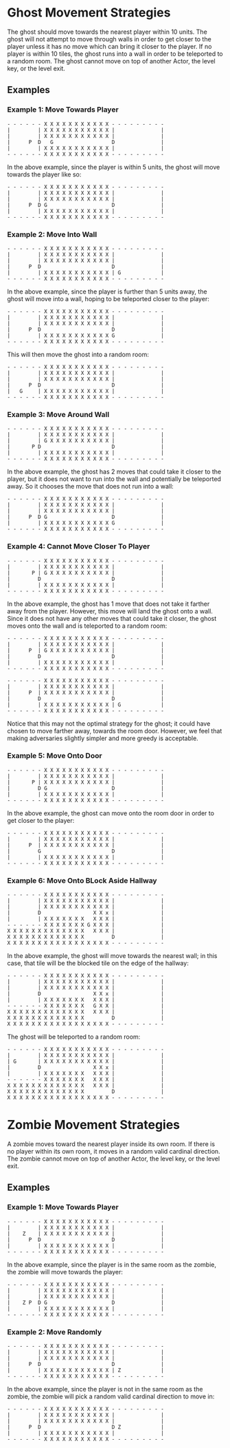 # Ghost Movement Strategies

The ghost should move towards the nearest player within 10 units. The ghost will not attempt to move through walls in order
to get closer to the player unless it has no move which can bring it closer to the player. If no player is within 10 tiles, the ghost runs
into a wall in order to be teleported to a random room. The ghost cannot move on top of another Actor, the level key, or the level exit.

## Examples

### Example 1: Move Towards Player
```
- - - - - - X X X X X X X X X X X - - - - - - - - - 
|         | X X X X X X X X X X X |               |
|         | X X X X X X X X X X X |               |
|      P  D   G                   D               |
|         | X X X X X X X X X X X |               |
- - - - - - X X X X X X X X X X X - - - - - - - - -
```

In the above example, since the player is within 5 units, the ghost will move towards the player like so:

```
- - - - - - X X X X X X X X X X X - - - - - - - - - 
|         | X X X X X X X X X X X |               |
|         | X X X X X X X X X X X |               |
|      P  D G                     D               |
|         | X X X X X X X X X X X |               |
- - - - - - X X X X X X X X X X X - - - - - - - - -
```

### Example 2: Move Into Wall
```
- - - - - - X X X X X X X X X X X - - - - - - - - - 
|         | X X X X X X X X X X X |               |
|         | X X X X X X X X X X X |               |
|      P  D                       D               |
|         | X X X X X X X X X X X | G             |
- - - - - - X X X X X X X X X X X - - - - - - - - -
```

In the above example, since the player is further than 5 units away, the ghost will move into a wall, hoping to be
teleported closer to the player:

```
- - - - - - X X X X X X X X X X X - - - - - - - - - 
|         | X X X X X X X X X X X |               |
|         | X X X X X X X X X X X |               |
|      P  D                       D               |
|         | X X X X X X X X X X X G               |
- - - - - - X X X X X X X X X X X - - - - - - - - -
```

This will then move the ghost into a random room:
```
- - - - - - X X X X X X X X X X X - - - - - - - - - 
|         | X X X X X X X X X X X |               |
|         | X X X X X X X X X X X |               |
|      P  D                       D               |
|   G     | X X X X X X X X X X X |               |
- - - - - - X X X X X X X X X X X - - - - - - - - -
```

### Example 3: Move Around Wall
```
- - - - - - X X X X X X X X X X X - - - - - - - - - 
|         | X X X X X X X X X X X |               |
|         | G X X X X X X X X X X |               |
|       P D                       D               |
|         | X X X X X X X X X X X |               |
- - - - - - X X X X X X X X X X X - - - - - - - - -
```

In the above example, the ghost has 2 moves that could take it closer to the player, but it does not
want to run into the wall and potentially be teleported away. So it chooses the move that does not
run into a wall: 

```
- - - - - - X X X X X X X X X X X - - - - - - - - - 
|         | X X X X X X X X X X X |               |
|         | X X X X X X X X X X X |               |
|      P  D G                     D               |
|         | X X X X X X X X X X X G               |
- - - - - - X X X X X X X X X X X - - - - - - - - -
```

### Example 4: Cannot Move Closer To Player
```
- - - - - - X X X X X X X X X X X - - - - - - - - - 
|         | X X X X X X X X X X X |               |
|       P | G X X X X X X X X X X |               |
|         D                       D               |
|         | X X X X X X X X X X X |               |
- - - - - - X X X X X X X X X X X - - - - - - - - -
```

In the above example, the ghost has 1 move that does not take it farther away from the player.
However, this move will land the ghost onto a wall. Since it does not have any other moves that could
take it closer, the ghost moves onto the wall and is teleported to a random room:

```
- - - - - - X X X X X X X X X X X - - - - - - - - - 
|         | X X X X X X X X X X X |               |
|      P  | G X X X X X X X X X X |               |
|         D                       D               |
|         | X X X X X X X X X X X |               |
- - - - - - X X X X X X X X X X X - - - - - - - - -
```
```
- - - - - - X X X X X X X X X X X - - - - - - - - - 
|         | X X X X X X X X X X X |               |
|      P  | X X X X X X X X X X X |               |
|         D                       D               |
|         | X X X X X X X X X X X | G             |
- - - - - - X X X X X X X X X X X - - - - - - - - -
```
Notice that this may not the optimal strategy for the ghost; it could have chosen to move farther away,
towards the room door. However, we feel that making adversaries slightly simpler and more greedy is acceptable.

### Example 5: Move Onto Door
```
- - - - - - X X X X X X X X X X X - - - - - - - - - 
|         | X X X X X X X X X X X |               |
|       P | X X X X X X X X X X X |               |
|         D G                     D               |
|         | X X X X X X X X X X X |               |
- - - - - - X X X X X X X X X X X - - - - - - - - -
```

In the above example, the ghost can move onto the room door in order to get closer to the player:

```
- - - - - - X X X X X X X X X X X - - - - - - - - - 
|         | X X X X X X X X X X X |               |
|      P  | X X X X X X X X X X X |               |
|         G                       D               |
|         | X X X X X X X X X X X |               |
- - - - - - X X X X X X X X X X X - - - - - - - - -
```

### Example 6: Move Onto BLock Aside Hallway
```
- - - - - - X X X X X X X X X X X - - - - - - - - - 
|         | X X X X X X X X X X X |               |
|         | X X X X X X X X X X X |               |
|         D                 X X x |               |
|         | X X X X X X X   X X X |               |
- - - - - - X X X X X X X G X X X |               |
X X X X X X X X X X X X X   X X X |               |
X X X X X X X X X X X X X         D               |
X X X X X X X X X X X X X X X X X - - - - - - - - -
```

In the above example, the ghost will move towards the nearest wall; in this case, that tile will be the blocked
tile on the edge of the hallway:

```
- - - - - - X X X X X X X X X X X - - - - - - - - - 
|         | X X X X X X X X X X X |               |
|         | X X X X X X X X X X X |               |
|         D                 X X x |               |
|         | X X X X X X X   X X X |               |
- - - - - - X X X X X X X   G X X |               |
X X X X X X X X X X X X X   X X X |               |
X X X X X X X X X X X X X         D               |
X X X X X X X X X X X X X X X X X - - - - - - - - -
```

The ghost will be teleported to a random room:

```
- - - - - - X X X X X X X X X X X - - - - - - - - - 
|         | X X X X X X X X X X X |               |
| G       | X X X X X X X X X X X |               |
|         D                 X X x |               |
|         | X X X X X X X   X X X |               |
- - - - - - X X X X X X X   X X X |               |
X X X X X X X X X X X X X   X X X |               |
X X X X X X X X X X X X X         D               |
X X X X X X X X X X X X X X X X X - - - - - - - - -
```

# Zombie Movement Strategies

A zombie moves toward the nearest player inside its own room. If there is no player within its own room, it moves
in a random valid cardinal direction. The zombie cannot move on top of another Actor, the level key, 
 or the level exit.

## Examples

### Example 1: Move Towards Player
```
- - - - - - X X X X X X X X X X X - - - - - - - - - 
|         | X X X X X X X X X X X |               |
|    Z    | X X X X X X X X X X X |               |
|      P  D                       D               |
|         | X X X X X X X X X X X |               |
- - - - - - X X X X X X X X X X X - - - - - - - - -
```

In the above example, since the player is in the same room as the zombie,
the zombie will move towards the player:

```
- - - - - - X X X X X X X X X X X - - - - - - - - - 
|         | X X X X X X X X X X X |               |
|         | X X X X X X X X X X X |               |
|    Z P  D G                     D               |
|         | X X X X X X X X X X X |               |
- - - - - - X X X X X X X X X X X - - - - - - - - -
```

### Example 2: Move Randomly
```
- - - - - - X X X X X X X X X X X - - - - - - - - - 
|         | X X X X X X X X X X X |               |
|         | X X X X X X X X X X X |               |
|      P  D                       D               |
|         | X X X X X X X X X X X | Z             |
- - - - - - X X X X X X X X X X X - - - - - - - - -
```

In the above example, since the player is not in the same room as the zombie,
the zombie will pick a random valid cardinal direction to move in:

```
- - - - - - X X X X X X X X X X X - - - - - - - - - 
|         | X X X X X X X X X X X |               |
|         | X X X X X X X X X X X |               |
|      P  D                       D Z             |
|         | X X X X X X X X X X X |               |
- - - - - - X X X X X X X X X X X - - - - - - - - -
```